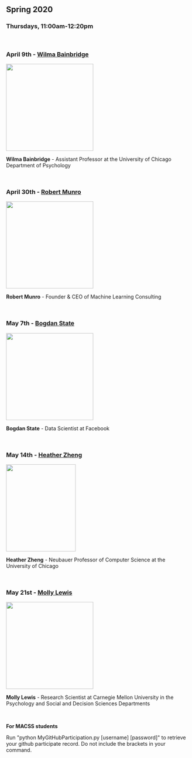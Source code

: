 ## Spring 2020

### Thursdays, 11:00am-12:20pm
<br>

### April 9th - [Wilma Bainbridge](https://github.com/uchicago-computation-workshop/Spring2020/tree/master/04-09_Bainbridge)

<div><img src="https://psychology.uchicago.edu/sites/psychology.uchicago.edu/files/styles/columnwidth-wider/public/uploads/images/bainbridgeheadshot-7-1.jpg?itok=nW7iBZcG" width="238" height="238"></div>

**Wilma Bainbridge** - Assistant Professor at the University of Chicago Department of Psychology

<br>

### April 30th - [Robert Munro](https://github.com/uchicago-computation-workshop/Spring2020/tree/master/04-30_Munro)

<div><img src="http://www.robertmunro.com/robert_munro_portrait_sq.jpg" width="238" height="238"></div>

**Robert Munro** - Founder & CEO of Machine Learning Consulting

<br>

### May 7th - [Bogdan State](https://github.com/uchicago-computation-workshop/Spring2020/tree/master/05-07_State)

<div><img src="https://cdn.theconversation.com/avatars/146547/width238/image-20141212-6039-1trhnz7.jpg" width="238" height="238"></div>

**Bogdan State** - Data Scientist at Facebook

<br>

### May 14th - [Heather Zheng](https://github.com/uchicago-computation-workshop/Spring2020/tree/master/05-14_Zheng)

<div><img src="https://people.cs.uchicago.edu/~htzheng/images/heather2.jpg" width="190" height="238"></div>

**Heather Zheng** - Neubauer Professor of Computer Science at the University of Chicago

<br>



### May 21st - [Molly Lewis](https://github.com/uchicago-computation-workshop/Spring2020/tree/master/05-21_Lewis)

<div><img src="http://www.andrew.cmu.edu/user/mollylew/pics/mll4.jpg" width="238" height="238"></div>

**Molly Lewis** - Research Scientist at Carnegie Mellon University in the Psychology and Social and Decision Sciences Departments

<br>

**For MACSS students**

Run "python MyGitHubParticipation.py [username] [password]" to retrieve your github participate record.  Do not include the brackets in your command. 